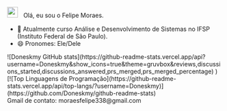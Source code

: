<img src="https://th.bing.com/th/id/OIP.471sTteeF1q8nrhm4fAUygHaHa?w=200&h=200&c=7&r=0&o=5&dpr=1.3&pid=1.7" width=25 >ㅤOlá, eu sou o Felipe Moraes.

- 🌱 Atualmente curso Análise e Desenvolvimento de Sistemas no IFSP (Instituto Federal de São Paulo).
- 😄 Pronomes: Ele/Dele

<!---
Doneskmy/Doneskmy is a ✨ special ✨ repository because its `README.md` (this file) appears on your GitHub profile.
You can click the Preview link to take a look at your changes.
--->
<div>
![Doneskmy GitHub stats](https://github-readme-stats.vercel.app/api?username=Doneskmy&show_icons=true&theme=gruvbox&reviews,discussions_started,discussions_answered,prs_merged,prs_merged_percentage)
)
[![Top Linguagens de Programação](https://github-readme-stats.vercel.app/api/top-langs/?username=Doneskmy)](https://github.com/Doneskmy/github-readme-stats)
  </div>
  <div>
Gmail de contato: moraesfelipe338@gmail.com
</div>
